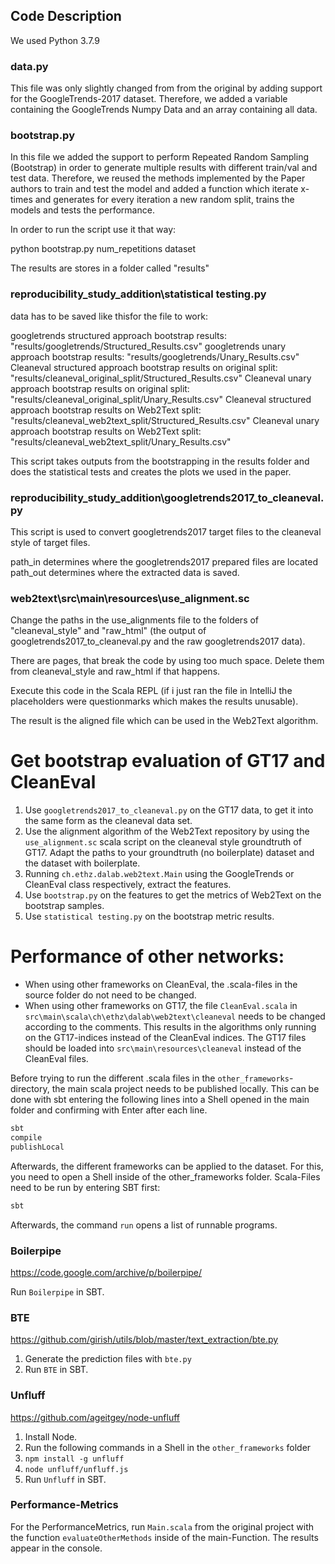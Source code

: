 ## Code Description

We used Python 3.7.9

### data.py

This file was only slightly changed from from the original by adding support for the GoogleTrends-2017 dataset. Therefore, we added a variable containing the GoogleTrends Numpy Data and an array containing all data.

### bootstrap.py

In this file we added the support to perform Repeated Random Sampling (Bootstrap) in order to generate multiple results with different train/val and test data. Therefore, we reused the methods implemented by the Paper authors to train and test the model and added a function which iterate x-times and generates for every iteration a new random split, trains the models and tests the performance. 

In order to run the script use it that way:

python bootstrap.py num_repetitions dataset

The results are stores in a folder called "results"

### reproducibility_study_addition\statistical testing.py

data has to be saved like thisfor the file to work:

googletrends structured approach bootstrap results: "results/googletrends/Structured_Results.csv"
googletrends unary approach bootstrap results: "results/googletrends/Unary_Results.csv"
Cleaneval structured approach bootstrap results on original split: "results/cleaneval_original_split/Structured_Results.csv"
Cleaneval unary approach bootstrap results on original split: "results/cleaneval_original_split/Unary_Results.csv"
Cleaneval structured approach bootstrap results on Web2Text split: "results/cleaneval_web2text_split/Structured_Results.csv"
Cleaneval unary approach bootstrap results on Web2Text split: "results/cleaneval_web2text_split/Unary_Results.csv"

This script takes outputs from the bootstrapping in the results folder and does the statistical tests and creates the plots we used in the paper.


### reproducibility_study_addition\googletrends2017_to_cleaneval.py

This script is used to convert googletrends2017 target files to the cleaneval style of target files.

path_in determines where the googletrends2017 prepared files are located
path_out determines where the extracted data is saved.

### web2text\src\main\resources\use_alignment.sc

Change the paths in the use_alignments file to the folders of "cleaneval_style" and "raw_html" (the output of googletrends2017_to_cleaneval.py and the raw googletrends2017 data).

There are pages, that break the code by using too much space. Delete them from cleaneval_style and raw_html if that happens.

Execute this code in the Scala REPL (if i just ran the file in IntelliJ the placeholders were questionmarks which makes the results unusable). 

The result is the aligned file which can be used in the Web2Text algorithm.

# Get bootstrap evaluation of GT17 and CleanEval

1. Use `googletrends2017_to_cleaneval.py` on the  GT17 data, to get it into the same form as the cleaneval data set.
2. Use the alignment algorithm of the Web2Text repository by using the `use_alignment.sc` scala script on the cleaneval style groundtruth of GT17. Adapt the paths to your groundtruth (no boilerplate) dataset and the dataset with boilerplate.
3. Running `ch.ethz.dalab.web2text.Main` using the GoogleTrends or CleanEval class respectively, extract the features.
4. Use `bootstrap.py` on the features to get the metrics of Web2Text on the bootstrap samples.
5. Use `statistical testing.py` on the bootstrap metric results.


# Performance of other networks:

* When using other frameworks on CleanEval, the .scala-files in the source folder do not need to be changed.
* When using other frameworks on GT17, the file `CleanEval.scala` in `src\main\scala\ch\ethz\dalab\web2text\cleaneval` needs to be changed according to the comments. 
This results in the algorithms only running on the GT17-indices instead of the CleanEval indices.
The GT17 files should be loaded into `src\main\resources\cleaneval` instead of the CleanEval files.


Before trying to run the different .scala files in the `other_frameworks`-directory, the main scala project needs to be published locally. This can be done with sbt entering the following lines into a Shell opened in the main folder and confirming with Enter after each line.
```scala
sbt
compile
publishLocal
```

Afterwards, the different frameworks can be applied to the dataset. For this, you need to open a Shell inside of the other_frameworks folder. Scala-Files need to be run by entering SBT first:
```scala
sbt 
```
Afterwards, the command `run` opens a list of runnable programs.

### Boilerpipe
https://code.google.com/archive/p/boilerpipe/

Run `Boilerpipe` in SBT.


### BTE
https://github.com/girish/utils/blob/master/text_extraction/bte.py

1. Generate the prediction files with `bte.py`
2. Run `BTE` in SBT.


### Unfluff
https://github.com/ageitgey/node-unfluff

1. Install Node.
2. Run the following commands in a Shell in the `other_frameworks` folder
3. `npm install -g unfluff`
4. `node unfluff/unfluff.js`
5. Run `Unfluff` in SBT.

### Performance-Metrics

For the PerformanceMetrics, run `Main.scala` from the original project with the function `evaluateOtherMethods` inside of the main-Function. The results appear in the console.

